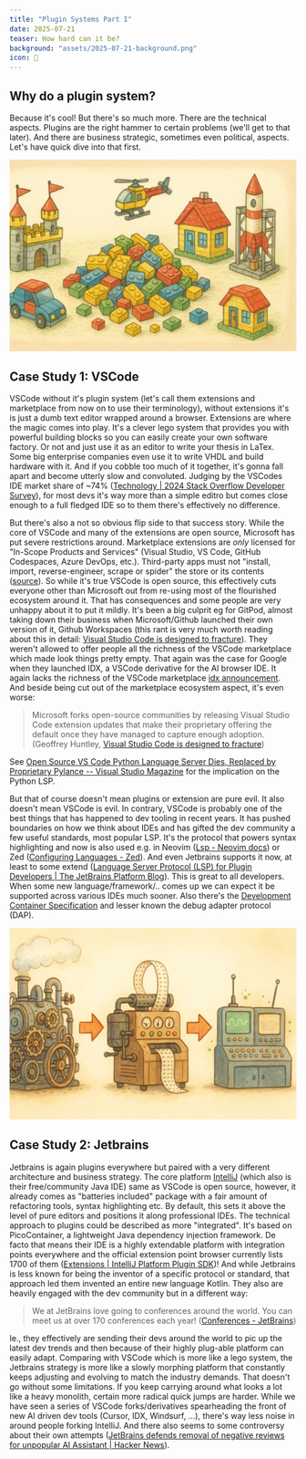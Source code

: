 ```yaml
---
title: "Plugin Systems Part I"
date: 2025-07-21
teaser: How hard can it be?
background: "assets/2025-07-21-background.png"
icon: 🔌
---
```


## Why do a plugin system?
Because it's cool! But there's so much more. 
There are the technical aspects. 
Plugins are the right hammer to certain problems (we'll get to that later). 
And there are business strategic, sometimes even political, aspects. 
Let's have quick dive into that first.

![image](../assets/2025-07-21-illustration-1.png)

## Case Study 1: VSCode
VSCode without it's plugin system (let's call them extensions and marketplace from now on to use their terminology), 
without extensions it's is just a dumb text editor wrapped around a browser. 
Extensions are where the magic comes into play. 
It's a clever lego system that provides you with powerful building blocks so you can easily create your own software factory. 
Or not and just use it as an editor to write your thesis in LaTex. 
Some big enterprise companies even use it to write VHDL and build hardware with it. 
And if you cobble too much of it together, it's gonna fall apart and become utterly slow and convoluted. 
Judging by the VSCodes IDE market share of ~74% ([Technology | 2024 Stack Overflow Developer Survey](https://survey.stackoverflow.co/2024/technology)), 
for most devs it's way more than a simple editro but comes close enough to a full fledged IDE so to them there's effectively no difference.

But there's also a not so obvious flip side to that success story. 
While the core of VSCode and many of the extensions are open source, 
Microsoft has put severe restrictions around. Marketplace extensions are _only_ licensed for "In-Scope Products and Services"
(Visual Studio, VS Code, GitHub Codespaces, Azure DevOps, etc.).
Third-party apps must not "install, import, reverse-engineer, scrape or spider" the store or its contents ([source](https://code.visualstudio.com/license?ref=ghuntley.com)).
So while it's true VSCode is open source, this effectively cuts everyone other than Microsoft out from re-using most of the flourished ecosystem around it.
That has consequences and some people are very unhappy about it to put it mildly. It's been a big culprit eg for GitPod, 
almost taking down their business when Microsoft/Github launched their own version of it, 
Github Workspaces (this rant is very much worth reading about this in detail: [Visual Studio Code is designed to fracture](https://ghuntley.com/fracture/)). 
They weren't allowed to offer people all the richness of the VSCode marketplace which made look things pretty empty. 
That again was the case for Google when they launched IDX, a VSCode derivative for the AI browser IDE. 
It again lacks the richness of the VSCode marketplace [idx announcement](https://developers.googleblog.com/en/introducing-project-idx-an-experiment-to-improve-full-stack-multiplatform-app-development/). 
And beside being cut out of the marketplace ecosystem aspect, it's even worse:
> Microsoft forks open-source communities by releasing Visual Studio Code extension updates that make their proprietary 
> offering the default once they have managed to capture enough adoption. 
> (Geoffrey Huntley, [Visual Studio Code is designed to fracture](https://ghuntley.com/fracture/))

See [Open Source VS Code Python Language Server Dies, Replaced by Proprietary Pylance -- Visual Studio Magazine](https://visualstudiomagazine.com/articles/2021/11/05/vscode-python-nov21.aspx?ref=ghuntley.com) for the implication on the Python LSP.

But that of course doesn't mean plugins or extension are pure evil. 
It also doesn't mean VSCode is evil. 
In contrary, VSCode is probably one of the best things that has happened to dev tooling in recent years. 
It has pushed boundaries on how we think about IDEs and has gifted the dev community a few useful standards, most popular LSP. 
It's the protocol that powers syntax highlighting and now is also used e.g. in Neovim ([Lsp - Neovim docs](https://neovim.io/doc/user/lsp.html)) or Zed ([Configuring Languages - Zed](https://zed.dev/docs/configuring-languages)). 
And even Jetbrains supports it now, at least to some extend ([Language Server Protocol (LSP) for Plugin Developers | The JetBrains Platform Blog](https://blog.jetbrains.com/platform/2023/07/lsp-for-plugin-developers/)). 
This is great to all developers. When some new language/framework/.. comes up we can expect it be supported across various IDEs much sooner. 
Also there's the [Development Container Specification](https://containers.dev/implementors/spec/) and lesser known the debug adapter protocol (DAP).

![image](../assets/2025-07-21-illustration-2.png)

## Case Study 2: Jetbrains
Jetbrains is again plugins everywhere but paired with a very different architecture and business strategy. 
The core platform [IntelliJ](https://github.com/JetBrains/intellij-community) (which also is their free/community Java IDE) same as VSCode is open source, 
however, it already comes as "batteries included" package with a fair amount of refactoring tools, syntax highlighting etc. 
By default, this sets it above the level of pure editors and positions it along professional IDEs. 
The technical approach to plugins could be described as more "integrated". 
It's based on PicoContainer, a lightweight Java dependency injection framework. 
De facto that means their IDE is a highly extendable platform with integration points everywhere and 
the official extension point browser currently lists 1700 of them ([Extensions | IntelliJ Platform Plugin SDK](https://plugins.jetbrains.com/docs/intellij/plugin-extensions.html))! 
And while Jetbrains is less known for being the inventor of a specific protocol or standard, 
that approach led them invented an entire new language Kotlin. 
They also are heavily engaged with the dev community but in a different way:

> We at JetBrains love going to conferences around the world. You can meet us at over 170 conferences each year! ([Conferences - JetBrains](https://www.jetbrains.com/company/conferences/))

Ie., they effectively are sending their devs around the world to pic up the latest dev trends and 
then because of their highly plug-able platform can easily adapt. 
Comparing with VSCode which is more like a lego system, the Jetbrains strategy is more like a slowly morphing platform
that constantly keeps adjusting and evolving to match the industry demands. 
That doesn't go without some limitations. 
If you keep carrying around what looks a lot like a heavy monolith, certain more radical quick jumps are harder. 
While we have seen a series of VSCode forks/derivatives spearheading the front of new AI driven dev tools
(Cursor, IDX, Windsurf, ...), there's way less noise in around people forking IntelliJ. 
And there also seems to some controversy about their own attempts ([JetBrains defends removal of negative reviews for unpopular AI Assistant | Hacker News](https://news.ycombinator.com/item?id=43850377)).

